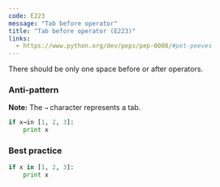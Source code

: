```yaml
---
code: E223
message: "Tab before operator"
title: "Tab before operator (E223)"
links:
  - https://www.python.org/dev/peps/pep-0008/#pet-peeves
---
```


There should be only one space before or after operators.

### Anti-pattern

**Note:** The `→` character represents a tab.

```python
if x→in [1, 2, 3]:
    print x
```

### Best practice

```python
if x in [1, 2, 3]:
    print x
```
